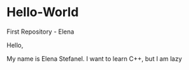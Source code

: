 # Hello-World
First Repository - Elena

Hello,

My name is Elena Stefanel. I want to learn C++, but I am lazy

